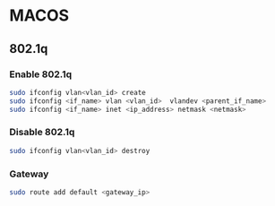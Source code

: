 # MACOS 

## 802.1q

### Enable 802.1q

```bash
sudo ifconfig vlan<vlan_id> create
sudo ifconfig <if_name> vlan <vlan_id>  vlandev <parent_if_name>
sudo ifconfig <if_name> inet <ip_address> netmask <netmask> 
```

### Disable 802.1q

```bash
sudo ifconfig vlan<vlan_id> destroy
```

### Gateway

```bash
sudo route add default <gateway_ip>
```
